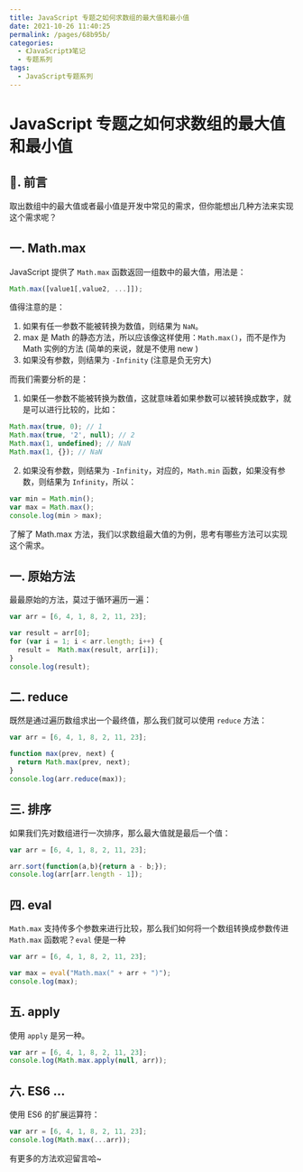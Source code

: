 ```yaml
---
title: JavaScript 专题之如何求数组的最大值和最小值
date: 2021-10-26 11:40:25
permalink: /pages/68b95b/
categories:
  - 《JavaScript》笔记
  - 专题系列
tags:
  - JavaScript专题系列
---
```


# JavaScript 专题之如何求数组的最大值和最小值

## 📖. 前言

取出数组中的最大值或者最小值是开发中常见的需求，但你能想出几种方法来实现这个需求呢？

## 一. Math.max

JavaScript 提供了 `Math.max` 函数返回一组数中的最大值，用法是：

```js
Math.max([value1[,value2, ...]]);
```

值得注意的是：

1. 如果有任一参数不能被转换为数值，则结果为 `NaN`。
2. max 是 Math 的静态方法，所以应该像这样使用：`Math.max()`，而不是作为 Math 实例的方法 (简单的来说，就是不使用 new )
3. 如果没有参数，则结果为 `-Infinity` (注意是负无穷大)

而我们需要分析的是：

1. 如果任一参数不能被转换为数值，这就意味着如果参数可以被转换成数字，就是可以进行比较的，比如：

```js
Math.max(true, 0); // 1
Math.max(true, '2', null); // 2
Math.max(1, undefined); // NaN
Math.max(1, {}); // NaN
```

2. 如果没有参数，则结果为 `-Infinity`，对应的，`Math.min` 函数，如果没有参数，则结果为 `Infinity`，所以：

```js
var min = Math.min();
var max = Math.max();
console.log(min > max);
```

了解了 Math.max 方法，我们以求数组最大值的为例，思考有哪些方法可以实现这个需求。

## 一. 原始方法

最最原始的方法，莫过于循环遍历一遍：

```js
var arr = [6, 4, 1, 8, 2, 11, 23];

var result = arr[0];
for (var i = 1; i < arr.length; i++) {
  result =  Math.max(result, arr[i]);
}
console.log(result);
```

## 二. reduce

既然是通过遍历数组求出一个最终值，那么我们就可以使用 `reduce` 方法：

```js
var arr = [6, 4, 1, 8, 2, 11, 23];

function max(prev, next) {
  return Math.max(prev, next);
}
console.log(arr.reduce(max));
```

## 三. 排序

如果我们先对数组进行一次排序，那么最大值就是最后一个值：

```js
var arr = [6, 4, 1, 8, 2, 11, 23];

arr.sort(function(a,b){return a - b;});
console.log(arr[arr.length - 1]);
```

## 四. eval

`Math.max` 支持传多个参数来进行比较，那么我们如何将一个数组转换成参数传进 `Math.max` 函数呢？`eval` 便是一种

```js
var arr = [6, 4, 1, 8, 2, 11, 23];

var max = eval("Math.max(" + arr + ")");
console.log(max);
```

## 五. apply

使用 `apply` 是另一种。

```js
var arr = [6, 4, 1, 8, 2, 11, 23];
console.log(Math.max.apply(null, arr));
```

## 六. ES6 ...

使用 ES6 的扩展运算符：

```js
var arr = [6, 4, 1, 8, 2, 11, 23];
console.log(Math.max(...arr));
```

有更多的方法欢迎留言哈~

